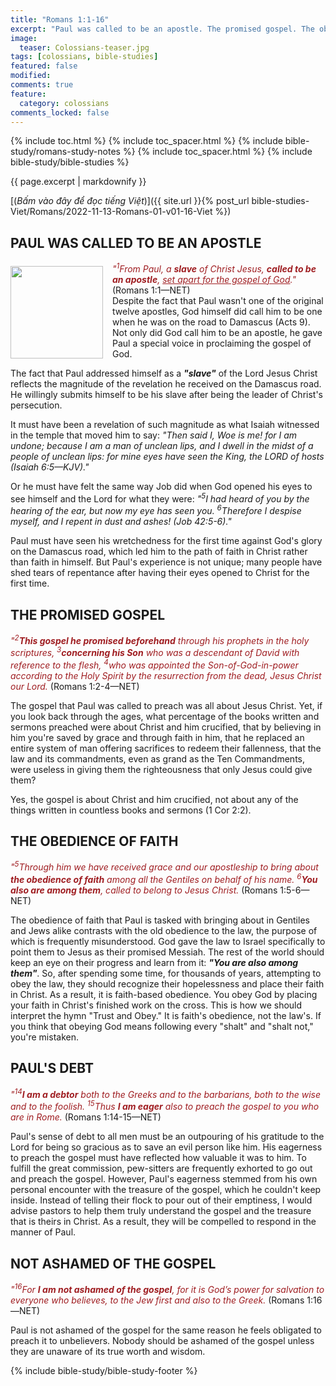 ```yaml
---
title: "Romans 1:1-16"
excerpt: "Paul was called to be an apostle. The promised gospel. The obedience of faith. Paul's debt. Not ashamed of the gospel."
image:
  teaser: Colossians-teaser.jpg
tags: [colossians, bible-studies]
featured: false
modified:
comments: true
feature:
  category: colossians
comments_locked: false
---
```


{% include toc.html %}
{% include toc_spacer.html %}
{% include bible-study/romans-study-notes %}
{% include toc_spacer.html %}
{% include bible-study/bible-studies %}

{{ page.excerpt | markdownify }}

[(<em>Bấm vào đây để đọc tiếng Việt</em>)]({{ site.url }}{% post_url bible-studies-Viet/Romans/2022-11-13-Romans-01-v01-16-Viet %})

## PAUL WAS CALLED TO BE AN APOSTLE
<div>
<p>
<img alt src="http://vacsf.org/assets/images/no-condemnation.jpg" style="border: 0px none; margin: 7px 15px 0px 0px; max-width: 100%; height: 148px; padding: 0px; float: left;">
<span style="color: rgb(159, 29, 33);"><i>"<sup>1</sup>From Paul, a <strong>slave</strong> of Christ Jesus, <strong>called to be an apostle</strong>, <u>set apart for the gospel of God</u>."</i></span> (Romans 1:1—NET)<br />Despite the fact that Paul wasn't one of the original twelve apostles, God himself did call him to be one when he was on the road to Damascus (Acts 9). Not only did God call him to be an apostle, he gave Paul a special voice in proclaiming the gospel of God.
</p>
</div>

The fact that Paul addressed himself as a ***"slave"*** of the Lord Jesus Christ reflects the magnitude of the revelation he received on the Damascus road. He willingly submits himself to be his slave after being the leader of Christ's persecution.

It must have been a revelation of such magnitude as what Isaiah witnessed in the temple that moved him to say: *"Then said I, Woe is me! for I am undone; because I am a man of unclean lips, and I dwell in the midst of a people of unclean lips: for mine eyes have seen the King, the LORD of hosts (Isaiah 6:5&mdash;KJV)."*

Or he must have felt the same way Job did when God opened his eyes to see himself and the Lord for what they were: *"<sup>5</sup>I had heard of you by the hearing of the ear, but now my eye has seen you. <sup>6</sup>Therefore I despise myself, and I repent in dust and ashes! (Job 42:5-6)."*

Paul must have seen his wretchedness for the first time against God's glory on the Damascus road, which led him to the path of faith in Christ rather than faith in himself. But Paul's experience is not unique; many people have shed tears of repentance after having their eyes opened to Christ for the first time.

## THE PROMISED GOSPEL

<span style="color: rgb(159, 29, 33);">
<i>"<sup>2</sup><strong>This gospel he promised beforehand</strong> through his prophets in the holy scriptures, <sup>3</sup><strong>concerning his Son</strong> who was a descendant of David with reference to the flesh, <sup>4</sup>who was appointed the Son-of-God-in-power according to the Holy Spirit by the resurrection from the dead, Jesus Christ our Lord.</i></span> (Romans 1:2-4—NET)

The gospel that Paul was called to preach was all about Jesus Christ. Yet, if you look back through the ages, what percentage of the books written and sermons preached were about Christ and him crucified, that by believing in him you're saved by grace and through faith in him, that he replaced an entire system of man offering sacrifices to redeem their fallenness, that the law and its commandments, even as grand as the Ten Commandments, were useless in giving them the righteousness that only Jesus could give them?

Yes, the gospel is about Christ and him crucified, not about any of the things written in countless books and sermons (1 Cor 2:2).

## THE OBEDIENCE OF FAITH

<span style="color: rgb(159, 29, 33);">
<i>"<sup>5</sup>Through him we have received grace and our apostleship to bring about <strong>the obedience of faith</strong> among all the Gentiles on behalf of his name. <sup>6</sup><strong>You also are among them</strong>, called to belong to Jesus Christ.  </i></span> (Romans 1:5-6—NET)

The obedience of faith that Paul is tasked with bringing about in Gentiles and Jews alike contrasts with the old obedience to the law, the purpose of which is frequently misunderstood. God gave the law to Israel specifically to point them to Jesus as their promised Messiah. The rest of the world should keep an eye on their progress and learn from it: ***"You are also among them"***. So, after spending some time, for thousands of years, attempting to obey the law, they should recognize their hopelessness and place their faith in Christ. As a result, it is faith-based obedience. You obey God by placing your faith in Christ's finished work on the cross. This is how we should interpret the hymn "Trust and Obey." It is faith's obedience, not the law's. If you think that obeying God means following every "shalt" and "shalt not," you're mistaken.

## PAUL'S DEBT

<span style="color: rgb(159, 29, 33);">
<i>"<sup>14</sup><strong>I am a debtor</strong> both to the Greeks and to the barbarians, both to the wise and to the foolish. <sup>15</sup>Thus <strong>I am eager</strong> also to preach the gospel to you who are in Rome.  </i></span> (Romans 1:14-15—NET)

Paul's sense of debt to all men must be an outpouring of his gratitude to the Lord for being so gracious as to save an evil person like him. His eagerness to preach the gospel must have reflected how valuable it was to him. To fulfill the great commission, pew-sitters are frequently exhorted to go out and preach the gospel. However, Paul's eagerness stemmed from his own personal encounter with the treasure of the gospel, which he couldn't keep inside. Instead of telling their flock to pour out of their emptiness, I would advise pastors to help them truly understand the gospel and the treasure that is theirs in Christ. As a result, they will be compelled to respond in the manner of Paul.

## NOT ASHAMED OF THE GOSPEL

<span style="color: rgb(159, 29, 33);">
<i>"<sup>16</sup>For <strong>I am not ashamed of the gospel</strong>, for it is God’s power for salvation to everyone who believes, to the Jew first and also to the Greek.  </i></span> (Romans 1:16—NET)

Paul is not ashamed of the gospel for the same reason he feels obligated to preach it to unbelievers. Nobody should be ashamed of the gospel unless they are unaware of its true worth and wisdom.

{% include bible-study/bible-study-footer %}

